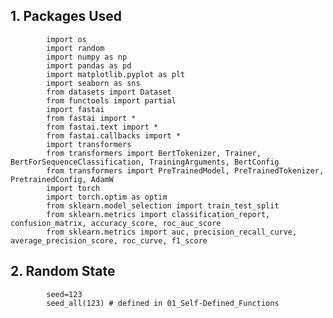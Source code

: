## 1. Packages Used
            import os
            import random
            import numpy as np
            import pandas as pd
            import matplotlib.pyplot as plt
            import seaborn as sns
            from datasets import Dataset
            from functools import partial
            import fastai
            from fastai import *
            from fastai.text import *
            from fastai.callbacks import *
            import transformers
            from transformers import BertTokenizer, Trainer, BertForSequenceClassification, TrainingArguments, BertConfig
            from transformers import PreTrainedModel, PreTrainedTokenizer, PretrainedConfig, AdamW
            import torch
            import torch.optim as optim
            from sklearn.model_selection import train_test_split
            from sklearn.metrics import classification_report, confusion_matrix, accuracy_score, roc_auc_score
            from sklearn.metrics import auc, precision_recall_curve, average_precision_score, roc_curve, f1_score

## 2. Random State
            seed=123
            seed_all(123) # defined in 01_Self-Defined_Functions
